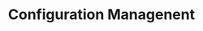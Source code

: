 ---
title: "Configuration Managenent"
weight: 6
description: >
  configuration maanagement
categories: [devops]
tags: [ConfigurationManagement]
---